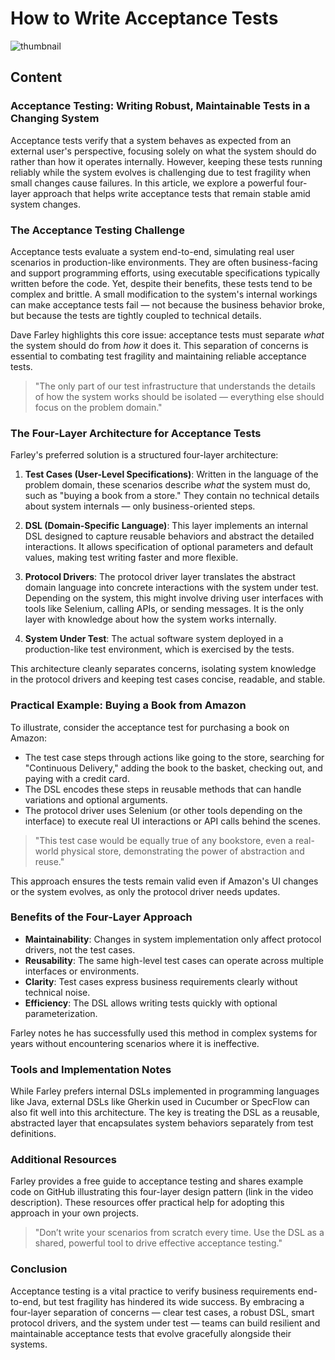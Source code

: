 # How to Write Acceptance Tests
![thumbnail](https://i.ytimg.com/vi/JDD5EEJgpHU/maxresdefault.jpg)

<!--- My thoughts -->

## Content

### Acceptance Testing: Writing Robust, Maintainable Tests in a Changing System

Acceptance tests verify that a system behaves as expected from an external user's perspective, focusing solely on what the system should do rather than how it operates internally. However, keeping these tests running reliably while the system evolves is challenging due to test fragility when small changes cause failures. In this article, we explore a powerful four-layer approach that helps write acceptance tests that remain stable amid system changes.

### The Acceptance Testing Challenge

Acceptance tests evaluate a system end-to-end, simulating real user scenarios in production-like environments. They are often business-facing and support programming efforts, using executable specifications typically written before the code. Yet, despite their benefits, these tests tend to be complex and brittle. A small modification to the system's internal workings can make acceptance tests fail — not because the business behavior broke, but because the tests are tightly coupled to technical details.

Dave Farley highlights this core issue: acceptance tests must separate *what* the system should do from *how* it does it. This separation of concerns is essential to combating test fragility and maintaining reliable acceptance tests.

> "The only part of our test infrastructure that understands the details of how the system works should be isolated — everything else should focus on the problem domain."

### The Four-Layer Architecture for Acceptance Tests

Farley's preferred solution is a structured four-layer architecture:

1. **Test Cases (User-Level Specifications)**: Written in the language of the problem domain, these scenarios describe *what* the system must do, such as "buying a book from a store." They contain no technical details about system internals — only business-oriented steps.

2. **DSL (Domain-Specific Language)**: This layer implements an internal DSL designed to capture reusable behaviors and abstract the detailed interactions. It allows specification of optional parameters and default values, making test writing faster and more flexible.

3. **Protocol Drivers**: The protocol driver layer translates the abstract domain language into concrete interactions with the system under test. Depending on the system, this might involve driving user interfaces with tools like Selenium, calling APIs, or sending messages. It is the only layer with knowledge about how the system works internally.

4. **System Under Test**: The actual software system deployed in a production-like test environment, which is exercised by the tests.

This architecture cleanly separates concerns, isolating system knowledge in the protocol drivers and keeping test cases concise, readable, and stable.

### Practical Example: Buying a Book from Amazon

To illustrate, consider the acceptance test for purchasing a book on Amazon:
- The test case steps through actions like going to the store, searching for "Continuous Delivery," adding the book to the basket, checking out, and paying with a credit card.
- The DSL encodes these steps in reusable methods that can handle variations and optional arguments.
- The protocol driver uses Selenium (or other tools depending on the interface) to execute real UI interactions or API calls behind the scenes.

> "This test case would be equally true of any bookstore, even a real-world physical store, demonstrating the power of abstraction and reuse."

This approach ensures the tests remain valid even if Amazon's UI changes or the system evolves, as only the protocol driver needs updates.

### Benefits of the Four-Layer Approach

- **Maintainability**: Changes in system implementation only affect protocol drivers, not the test cases.
- **Reusability**: The same high-level test cases can operate across multiple interfaces or environments.
- **Clarity**: Test cases express business requirements clearly without technical noise.
- **Efficiency**: The DSL allows writing tests quickly with optional parameterization.

Farley notes he has successfully used this method in complex systems for years without encountering scenarios where it is ineffective.

### Tools and Implementation Notes

While Farley prefers internal DSLs implemented in programming languages like Java, external DSLs like Gherkin used in Cucumber or SpecFlow can also fit well into this architecture. The key is treating the DSL as a reusable, abstracted layer that encapsulates system behaviors separately from test definitions.

### Additional Resources

Farley provides a free guide to acceptance testing and shares example code on GitHub illustrating this four-layer design pattern (link in the video description). These resources offer practical help for adopting this approach in your own projects.

> "Don’t write your scenarios from scratch every time. Use the DSL as a shared, powerful tool to drive effective acceptance testing."

### Conclusion

Acceptance testing is a vital practice to verify business requirements end-to-end, but test fragility has hindered its wide success. By embracing a four-layer separation of concerns — clear test cases, a robust DSL, smart protocol drivers, and the system under test — teams can build resilient and maintainable acceptance tests that evolve gracefully alongside their systems.
